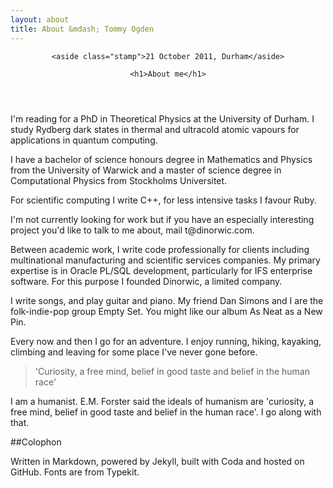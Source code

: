 ```yaml
---
layout: about
title: About &mdash; Tommy Ogden
---
```


<header>

    <aside class="stamp">21 October 2011, Durham</aside>

    <h1>About me</h1>

</header>

I'm reading for a PhD in Theoretical Physics at the University of Durham. I study Rydberg dark states in thermal and ultracold atomic vapours for applications in quantum computing.

I have a bachelor of science honours degree in Mathematics and Physics from the University of Warwick and a master of science degree in Computational Physics from Stockholms Universitet.

For scientific computing I write C++, for less intensive tasks I favour Ruby.

<div>

<aside>I'm not currently looking for work but if you have an especially interesting project you'd like to talk to me about, mail t@dinorwic.com.</aside>

<p>Between academic work, I write code professionally for clients including multinational manufacturing and scientific services companies.
My primary expertise is in Oracle PL/SQL development, particularly for IFS enterprise software. For this purpose I founded Dinorwic, a limited company.</p>

</div>

I write songs, and play guitar and piano. My friend Dan Simons and I are the folk-indie-pop group Empty Set. You might like our album As Neat as a New Pin.

Every now and then I go for an adventure. I enjoy running, hiking, kayaking, climbing and leaving for some place I've never gone before.

<blockquote class="inset">'Curiosity, a free mind, belief in good taste and belief in the human race'</blockquote>

I am a humanist. E.M. Forster said the ideals of humanism are 'curiosity, a free mind, belief in good taste and belief in the human race'. I go along with that.





##Colophon

Written in Markdown, powered by Jekyll, built with Coda and hosted on GitHub. Fonts are from Typekit.